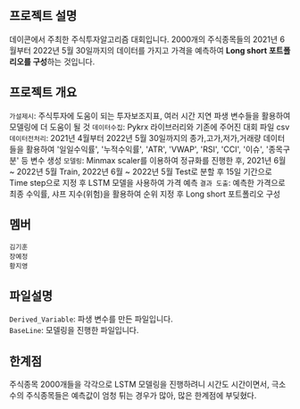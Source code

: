 ## 프로젝트 설명
데이콘에서 주최한 주식투자알고리즘 대회입니다. 2000개의 주식종목들의 2021년 6월부터 2022년 5월 30일까지의 데이터를 가지고 가격을 예측하여 
**Long short 포트폴리오를 구성**하는 것입니다.

## 프로젝트 개요
`가설제시`: 주식투자에 도움이 되는 투자보조지표, 여러 시간 지연 파생 변수들을 활용하여 모델링에 더 도움이 될 것
`데이터수집`: Pykrx 라이브러리와 기존에 주어진 대회 파일 csv
`데이터전처리`: 2021년 4월부터 2022년 5월 30일까지의 종가,고가,저가,거래량 데이터들을 활용하여 '일일수익률', '누적수익률', 'ATR', 'VWAP', 'RSI', 'CCI', '이슈', '종목구분' 등 변수 생성
`모델링`: Minmax scaler를 이용하여 정규화를 진행한 후, 2021년 6월 ~ 2022년 5월 Train, 2022년 6월 ~ 2022년 5월 Test로 분할 후 15일 기간으로 Time step으로 지정 후 LSTM 모델을 사용하여 가격 예측
`결과 도출`: 예측한 가격으로 최종 수익률, 샤프 지수(위험)을 활용하여 순위 지정 후 Long short 포트폴리오 구성

## 멤버
`김기훈`<br>
`장예정`<br>
`황지영`<br>

## 파일설명
`Derived_Variable`: 파생 변수를 만든 파일입니다.<br>
`BaseLine`: 모델링을 진행한 파일입니다.

## 한계점
주식종목 2000개들을 각각으로 LSTM 모델링을 진행하려니 시간도 시간이면서, 극소수의 주식종목들은 예측값이 엄청 튀는 경우가 많아, 많은 한계점에 부딪혔다.

